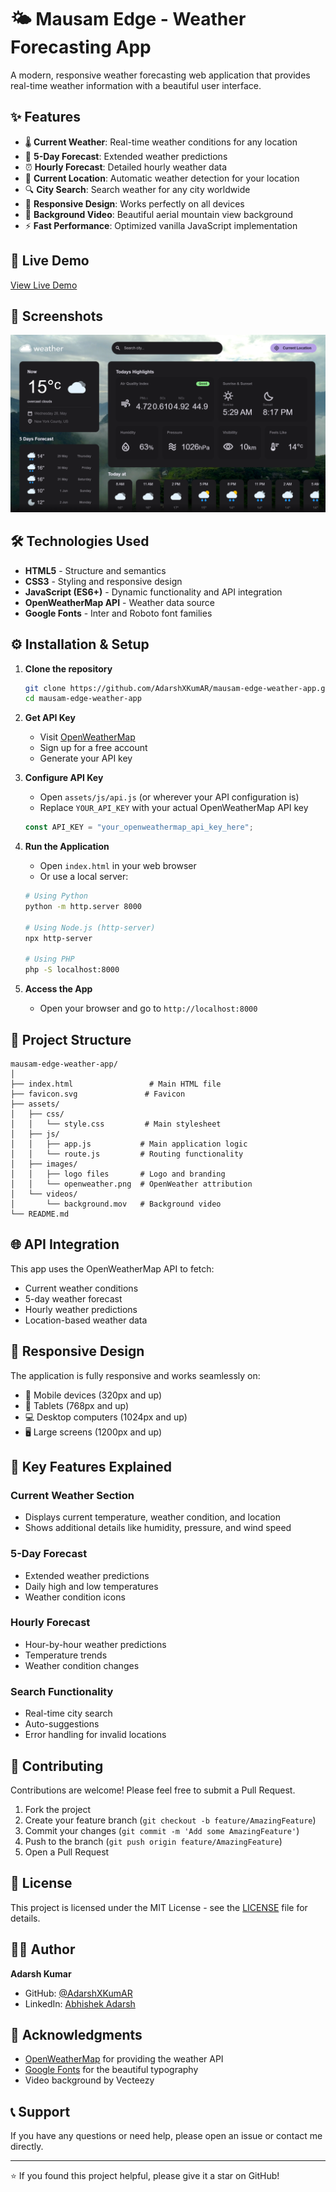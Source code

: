 # 🌤️ Mausam Edge - Weather Forecasting App

A modern, responsive weather forecasting web application that provides real-time weather information with a beautiful user interface.

## ✨ Features

- 🌡️ **Current Weather**: Real-time weather conditions for any location
- 📅 **5-Day Forecast**: Extended weather predictions
- ⏰ **Hourly Forecast**: Detailed hourly weather data
- 📍 **Current Location**: Automatic weather detection for your location
- 🔍 **City Search**: Search weather for any city worldwide
- 📱 **Responsive Design**: Works perfectly on all devices
- 🎥 **Background Video**: Beautiful aerial mountain view background
- ⚡ **Fast Performance**: Optimized vanilla JavaScript implementation

## 🚀 Live Demo

[View Live Demo](https://adarshxkumar.github.io/Weather-Dashboard/)

## 📸 Screenshots

![Mausam Edge Weather App](https://github.com/AdarshXKumAR/Weather-Dashboard/blob/main/image.png)

## 🛠️ Technologies Used

- **HTML5** - Structure and semantics
- **CSS3** - Styling and responsive design
- **JavaScript (ES6+)** - Dynamic functionality and API integration
- **OpenWeatherMap API** - Weather data source
- **Google Fonts** - Inter and Roboto font families

## ⚙️ Installation & Setup

1. **Clone the repository**
   ```bash
   git clone https://github.com/AdarshXKumAR/mausam-edge-weather-app.git
   cd mausam-edge-weather-app
   ```

2. **Get API Key**
   - Visit [OpenWeatherMap](https://openweathermap.org/api)
   - Sign up for a free account
   - Generate your API key

3. **Configure API Key**
   - Open `assets/js/api.js` (or wherever your API configuration is)
   - Replace `YOUR_API_KEY` with your actual OpenWeatherMap API key
   ```javascript
   const API_KEY = "your_openweathermap_api_key_here";
   ```

4. **Run the Application**
   - Open `index.html` in your web browser
   - Or use a local server:
   ```bash
   # Using Python
   python -m http.server 8000
   
   # Using Node.js (http-server)
   npx http-server
   
   # Using PHP
   php -S localhost:8000
   ```

5. **Access the App**
   - Open your browser and go to `http://localhost:8000`

## 📁 Project Structure

```
mausam-edge-weather-app/
│
├── index.html                 # Main HTML file
├── favicon.svg               # Favicon
├── assets/
│   ├── css/
│   │   └── style.css         # Main stylesheet
│   ├── js/
│   │   ├── app.js           # Main application logic
│   │   └── route.js         # Routing functionality
│   ├── images/
│   │   ├── logo files       # Logo and branding
│   │   └── openweather.png  # OpenWeather attribution
│   └── videos/
│       └── background.mov   # Background video
└── README.md
```

## 🌐 API Integration

This app uses the OpenWeatherMap API to fetch:
- Current weather conditions
- 5-day weather forecast
- Hourly weather predictions
- Location-based weather data

## 📱 Responsive Design

The application is fully responsive and works seamlessly on:
- 📱 Mobile devices (320px and up)
- 📲 Tablets (768px and up)
- 💻 Desktop computers (1024px and up)
- 🖥️ Large screens (1200px and up)

## 🎨 Key Features Explained

### Current Weather Section
- Displays current temperature, weather condition, and location
- Shows additional details like humidity, pressure, and wind speed

### 5-Day Forecast
- Extended weather predictions
- Daily high and low temperatures
- Weather condition icons

### Hourly Forecast
- Hour-by-hour weather predictions
- Temperature trends
- Weather condition changes

### Search Functionality
- Real-time city search
- Auto-suggestions
- Error handling for invalid locations

## 🤝 Contributing

Contributions are welcome! Please feel free to submit a Pull Request.

1. Fork the project
2. Create your feature branch (`git checkout -b feature/AmazingFeature`)
3. Commit your changes (`git commit -m 'Add some AmazingFeature'`)
4. Push to the branch (`git push origin feature/AmazingFeature`)
5. Open a Pull Request

## 📝 License

This project is licensed under the MIT License - see the [LICENSE](LICENSE) file for details.

## 👨‍💻 Author

**Adarsh Kumar**
- GitHub: [@AdarshXKumAR](https://github.com/AdarshXKumAR)
- LinkedIn: [Abhishek Adarsh](https://linkedin.com/in/abhishekadarsh0670)

## 🙏 Acknowledgments

- [OpenWeatherMap](https://openweathermap.org/) for providing the weather API
- [Google Fonts](https://fonts.google.com/) for the beautiful typography
- Video background by Vecteezy

## 📞 Support

If you have any questions or need help, please open an issue or contact me directly.

---

⭐ If you found this project helpful, please give it a star on GitHub!
